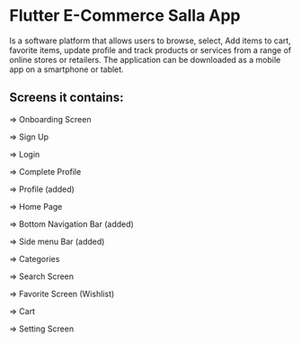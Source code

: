 # Flutter E-Commerce Salla App

Is a software platform that allows users to browse, select, Add items to cart, favorite items, update profile and track products or services from a range of online stores or retailers. The application can be downloaded as a mobile app on a smartphone or tablet.

## Screens it contains:

=> Onboarding Screen

=> Sign Up

=> Login

=> Complete Profile

=> Profile (added)

=> Home Page

=> Bottom Navigation Bar (added)

=> Side menu Bar (added)

=> Categories

=> Search Screen

=> Favorite Screen (Wishlist)

=> Cart

=> Setting Screen
